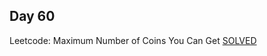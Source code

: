 ## Day 60

Leetcode: Maximum Number of Coins You Can Get
[SOLVED](https://leetcode.com/problems/maximum-number-of-coins-you-can-get/description/?envType=daily-question&envId=2023-11-24)
